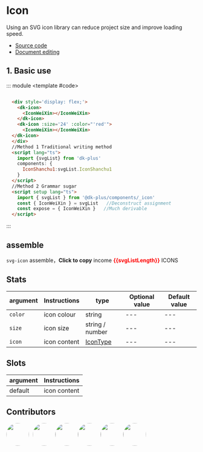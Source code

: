 # Icon 

Using an SVG icon library can reduce project size and improve loading speed.

- [Source code](https://github.com/dk-plus-ui/dk-plus-ui/tree/master/packages/components/dkicon)
- [Document editing](https://github.com/dk-plus-ui/dk-plus-ui/blob/master/docs/en/components/icon.md)

## 1. Basic use

::: module
 <template #code>
   <div style='display: flex;'>
      <dk-icon>
        <IconWeiXin></IconWeiXin>
      </dk-icon>
      <dk-icon :size='24' :color="'red'">
        <IconWeiXin></IconWeiXin>
      </dk-icon>
    </div>
 </template>

```html
  <div style='display: flex;'>
    <dk-icon>
      <IconWeiXin></IconWeiXin>
    </dk-icon>
    <dk-icon :size='24' :color="'red'">
      <IconWeiXin></IconWeiXin>
  </dk-icon>
  </div>
  //Method 1 Traditional writing method
  <script lang="ts">
    import {svgList} from 'dk-plus'
    components: {
      IconShanchu1:svgList.IconShanchu1
    }
  </script>
  //Method 2 Grammar sugar
  <script setup lang="ts">
    import { svgList } from '@dk-plus/components/_icon'
    const { IconWeiXin } = svgList   //Deconstruct assignment
    const expose = { IconWeiXin }   //Much derivable
  </script>
```

:::

## assemble

`svg-icon` assemble，**Click to copy** income <span style="color: red;font-weight: bold;">{{svgListLength}}</span> ICONS

<iconDom></iconDom>

## Stats

| argument | Instructions | type | Optional value | Default value |
| --- | --- | --- | --- | --- |
| `color` | icon colour | string | --- | --- |
| `size` | icon size | string / number | --- | --- |
| `icon` | icon content | <a href='/components/icon.html#_1-基本使用'>IconType</a> | --- | --- |

## Slots

| argument | Instructions |
| --- | --- |
| default | icon content |

## Contributors

<div style='display: flex;'>
  <a href="https://github.com/dk-plus-ui" target="_blank" style='margin-right:10px;'>
    <img style='width:60px;height:60px;border-radius: 50%;' src="https://avatars.githubusercontent.com/u/88755587?v=4" />
  </a>
  <a href="https://github.com/WangYingJay" target="_blank">
    <img style='width:60px;height:60px;border-radius: 50%;' src="https://avatars.githubusercontent.com/u/117073291?s=64&v=4"/>
  </a>
  <a href="https://github.com/bugfix2020" target="_blank">
    <img style='width:60px;height:60px;border-radius: 50%;' src="https://avatars.githubusercontent.com/u/29813979?v=4"/>
  </a>
  <a href="https://github.com/usertutu" target="_blank">
    <img style='width:60px;height:60px;border-radius: 50%;' src="https://avatars.githubusercontent.com/u/54882060?v=4"/>
  </a>
  <a href="https://github.com/Jiajie-Zhao" target="_blank">
    <img style='width:60px;height:60px;border-radius: 50%;' src="https://avatars.githubusercontent.com/u/95927228?v=4"/>
  </a>
  <a href="https://github.com/XuXiaoyingy" target="_blank">
    <img style='width:60px;height:60px;border-radius: 50%;' src="https://avatars.githubusercontent.com/u/140246146?v=4"/>
  </a>
</div>

<script setup lang="ts">
  import iconDom from './vueDome/icon/index.vue'
  import svgList from 'isIcon'
  const svgListLength=Object.keys(svgList).length
</script>
